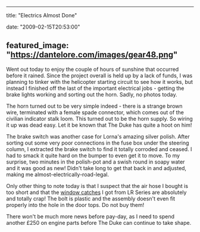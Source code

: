 
---
title: "Electrics Almost Done"

date: "2009-02-15T20:53:00"

featured_image: "https://dantelore.com/images/gear48.png"
---


Went out today to enjoy the couple of hours of sunshine that occurred before it rained.  Since the project overall is held up by a lack of funds, I was planning to tinker with the helicopter starting circuit to see how it works, but instead I finished off the last of the important electrical jobs - getting the brake lights working and sorting out the horn.  Sadly, no photos today.

The horn turned out to be very simple indeed - there is a strange brown wire, terminated with a female spade connector, which comes out of the civilian indicator stalk loom.  This turned out to be the horn supply.  So wiring it up was dead easy.  Let it be known that The Duke has quite a hoot on him!

The brake switch was another case for Lorna's amazing silver polish.  After sorting out some very poor connections in the fuse box under the steering column, I extracted the brake switch to find it totally corroded and ceased.  I had to smack it quite hard on the bumper to even get it to move.  To my surprise, two minutes in the polish-pot and a swish round in soapy water and it was good as new!  Didn't take long to get that back in and adjusted, making me almost-electrically-road-legal.

Only other thing to note today is that I suspect that the air hose I bought is too short and that the <a href="http://www.lrseries.com/shop/product/listing/776/347322-WINDOW-CATCH-ASSEMBLY.html">window catches</a> I got from LR Series are absolutely and totally crap!  The bolt is plastic and the assembly doesn't even fit properly into the hole in the door tops.  Do not buy them!

There won't be much more news before pay-day, as I need to spend another £250 on engine parts before The Duke can continue to take shape.